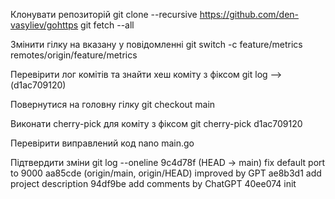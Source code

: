 Клонувати репозиторій
git clone --recursive https://github.com/den-vasyliev/gohttps
git fetch --all

Змінити гілку на вказану у повідомленні
git switch -c feature/metrics remotes/origin/feature/metrics

Перевірити лог комітів та знайти хеш коміту з фіксом
git log --> (d1ac709120)

Повернутися на головну гілку
git checkout main

Виконати cherry-pick для коміту з фіксом
git cherry-pick d1ac709120


Перевірити виправлений код 
nano main.go


Підтвердити зміни git log --oneline
9c4d78f (HEAD -> main) fix default port to 9000
aa85cde (origin/main, origin/HEAD) improved by GPT
ae8b3d1 add project description
94df9be add comments by ChatGPT
40ee074 init

